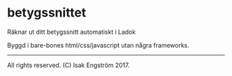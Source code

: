 # betygssnittet
Räknar ut ditt betygssnitt automatiskt i Ladok

Byggd i bare-bones html/css/javascript utan några frameworks.

---

All rights reserved. (C) Isak Engström 2017.
